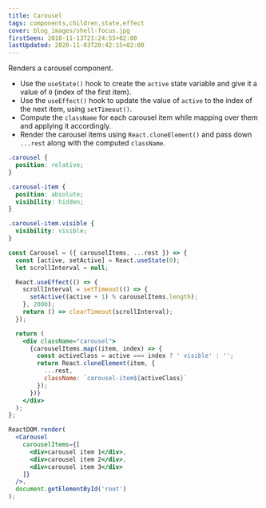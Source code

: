 ```yaml
---
title: Carousel
tags: components,children,state,effect
cover: blog_images/shell-focus.jpg
firstSeen: 2018-11-13T21:24:55+02:00
lastUpdated: 2020-11-03T20:42:15+02:00
---
```


Renders a carousel component.

- Use the `useState()` hook to create the `active` state variable and give it a value of `0` (index of the first item).
- Use the `useEffect()` hook to update the value of `active` to the index of the next item, using `setTimeout()`.
- Compute the `className` for each carousel item while mapping over them and applying it accordingly.
- Render the carousel items using `React.cloneElement()` and pass down `...rest` along with the computed `className`.

```css
.carousel {
  position: relative;
}

.carousel-item {
  position: absolute;
  visibility: hidden;
}

.carousel-item.visible {
  visibility: visible;
}
```

```jsx
const Carousel = ({ carouselItems, ...rest }) => {
  const [active, setActive] = React.useState(0);
  let scrollInterval = null;

  React.useEffect(() => {
    scrollInterval = setTimeout(() => {
      setActive((active + 1) % carouselItems.length);
    }, 2000);
    return () => clearTimeout(scrollInterval);
  });

  return (
    <div className="carousel">
      {carouselItems.map((item, index) => {
        const activeClass = active === index ? ' visible' : '';
        return React.cloneElement(item, {
          ...rest,
          className: `carousel-item${activeClass}`
        });
      })}
    </div>
  );
};
```

```jsx
ReactDOM.render(
  <Carousel
    carouselItems={[
      <div>carousel item 1</div>,
      <div>carousel item 2</div>,
      <div>carousel item 3</div>
    ]}
  />,
  document.getElementById('root')
);
```
